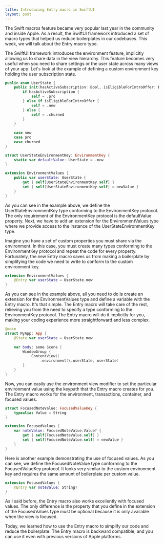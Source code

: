 ```yaml
---
title: Introducing Entry macro in SwiftUI
layout: post
---
```


The Swift macros feature became very popular last year in the community and inside Apple. As a result, the SwiftUI framework introduced a set of macro types that helped us reduce boilerplates in our codebases. This week, we will talk about the Entry macro type.

The SwiftUI framework introduces the environment feature, implicitly allowing us to share data in the view hierarchy. This feature becomes very useful when you need to share settings or the user state across many views of your app. Let's look at the example of defining a custom environment key holding the user subscription state.

```swift
public enum UserState {
    public init(hasActiveSubscription: Bool, isEligibleForIntroOffer: Bool) {
        if hasActiveSubscription {
            self = .pro
        } else if isEligibleForIntroOffer {
            self = .new
        } else {
            self = .churned
        }
    }
    
    case new
    case pro
    case churned
}

struct UserStateEnvironmentKey: EnvironmentKey {
    static var defaultValue: UserState = .new
}

extension EnvironmentValues {
    public var userState: UserState {
        get { self[UserStateEnvironmentKey.self] }
        set { self[UserStateEnvironmentKey.self] = newValue }
    }
}
```

As you can see in the example above, we define the UserStateEnvironmentKey type conforming to the EnvironmentKey protocol. The only requirement of the EnvironmentKey protocol is the defaultValue property. Next, we have to add an extension for the EnvironmentValues type where we provide access to the instance of the UserStateEnvironmentKey type.

Imagine you have a set of custom properties you must share via the environment. In this case, you must create many types conforming to the EnvironmentKey protocol and repeat the code for every property. Fortunately, the new Entry macro saves us from making a boilerplate by simplifying the code we need to write to conform to the custom environment key.

```swift
extension EnvironmentValues {
    @Entry var userState = UserState.new
}
```

As you can see in the example above, all you need to do is create an extension for the EnvironmentValues type and define a variable with the Entry macro. It's that simple. The Entry macro will take care of the rest, relieving you from the need to specify a type conforming to the EnvironmentKey protocol. The Entry macro will do it implicitly for you, making your coding experience more straightforward and less complex.

```swift
@main
struct MyApp: App {
    @State var userState = UserState.new
    
    var body: some Scene {
        WindowGroup {
            ContentView()
                .environment(\.userState, userState)
        }
    }
}
```

Now, you can easily use the environment view modifier to set the particular environment value using the keypath that the Entry macro creates for you. The Entry macro works for the environment, transactions, container, and focused values.

```swift
struct FocusedNoteValue: FocusedValueKey {
    typealias Value = String
}

extension FocusedValues {
    var noteValue: FocusedNoteValue.Value? {
        get { self[FocusedNoteValue.self] }
        set { self[FocusedNoteValue.self] = newValue }
    }
}
```

Here is another example demonstrating the use of focused values. As you can see, we define the FocusedNoteValue type conforming to the FocusedValueKey protocol. It looks very similar to the custom environment key and requires the same amount of boilerplate per custom value.

```swift
extension FocusedValues {
    @Entry var noteValue: String?
}
```

As I said before, the Entry macro also works excellently with focused values. The only difference is the property that you define in the extension of the FocusedValues type must be optional because it is only available when the view is focused.

Today, we learned how to use the Entry macro to simplify our code and reduce the boilerplate. The Entry macro is backward compatible, and you can use it even with previous versions of Apple platforms.

